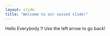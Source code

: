 ```yaml
---
layout: slide
title: "Welcome to our second slide!"
---
```

Hello Everybody !!
Use the left arrow to go back!
